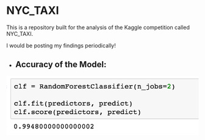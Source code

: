 # NYC_TAXI

This is a repository built for the analysis of the Kaggle competition called NYC_TAXI.

I would be posting my findings periodically!

* ## Accuracy of the Model:
![](screenshots/Accuracy.png "Model Accuracy")
